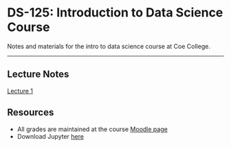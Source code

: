 # DS-125: Introduction to Data Science Course

Notes and materials for the intro to data science course at Coe College.

---

## Lecture Notes

[Lecture 1](/lecture_01/lecture_01.slides.html)

## Resources

- All grades are maintained at the course [Moodle page](https://moodle.coe.edu/)
- Download Jupyter [here](https://www.anaconda.com/products/individual)
